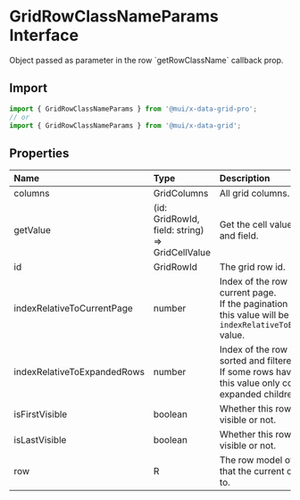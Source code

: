 # GridRowClassNameParams Interface

<p class="description">Object passed as parameter in the row `getRowClassName` callback prop.</p>

## Import

```js
import { GridRowClassNameParams } from '@mui/x-data-grid-pro';
// or
import { GridRowClassNameParams } from '@mui/x-data-grid';
```

## Properties

| Name                                                       | Type                                                                              | Description                                                                                                                                    |
| :--------------------------------------------------------- | :-------------------------------------------------------------------------------- | :--------------------------------------------------------------------------------------------------------------------------------------------- |
| <span class="prop-name">columns</span>                     | <span class="prop-type">GridColumns</span>                                        | All grid columns.                                                                                                                              |
| <span class="prop-name">getValue</span>                    | <span class="prop-type">(id: GridRowId, field: string) =&gt; GridCellValue</span> | Get the cell value of a row and field.                                                                                                         |
| <span class="prop-name">id</span>                          | <span class="prop-type">GridRowId</span>                                          | The grid row id.                                                                                                                               |
| <span class="prop-name">indexRelativeToCurrentPage</span>  | <span class="prop-type">number</span>                                             | Index of the row in the current page.<br />If the pagination is disabled, this value will be equal to the `indexRelativeToExpandedRows` value. |
| <span class="prop-name">indexRelativeToExpandedRows</span> | <span class="prop-type">number</span>                                             | Index of the row in the whole sorted and filtered dataset.<br />If some rows have children, this value only counts the expanded children.      |
| <span class="prop-name">isFirstVisible</span>              | <span class="prop-type">boolean</span>                                            | Whether this row is the first visible or not.                                                                                                  |
| <span class="prop-name">isLastVisible</span>               | <span class="prop-type">boolean</span>                                            | Whether this row is the last visible or not.                                                                                                   |
| <span class="prop-name">row</span>                         | <span class="prop-type">R</span>                                                  | The row model of the row that the current cell belongs to.                                                                                     |
